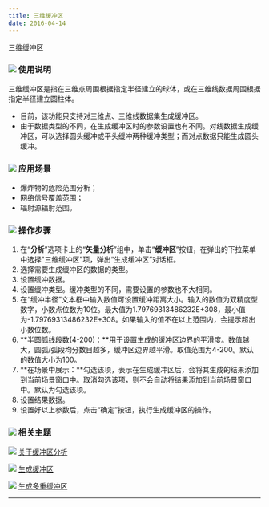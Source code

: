 ```yaml
---
title: 三维缓冲区
date: 2016-04-14
---
```


三维缓冲区


### ![](/iDesktop-Cross/images/read.gif) 使用说明

三维缓冲区是指在三维点周围根据指定半径建立的球体，或在三维线数据周围根据指定半径建立圆柱体。

-   目前，该功能只支持对三维点、三维线数据集生成缓冲区。
-   由于数据类型的不同，在生成缓冲区时的参数设置也有不同。对线数据生成缓冲区，可以选择圆头缓冲或平头缓冲两种缓冲类型；而对点数据只能生成圆头缓冲。

### ![](/iDesktop-Cross/images/read.gif) 应用场景

-   爆炸物的危险范围分析；
-   网络信号覆盖范围；
-   辐射源辐射范围。

### ![](/iDesktop-Cross/images/read.gif) 操作步骤

1.  在“**分析**”选项卡上的“**矢量分析**”组中，单击“**缓冲区**”按钮，在弹出的下拉菜单中选择"三维缓冲区"项，弹出“生成缓冲区”对话框。
2.  选择需要生成缓冲区的数据的类型。
3.  设置缓冲数据。
4.  设置缓冲类型。缓冲类型的不同，需要设置的参数也不大相同。
5.  在“缓冲半径”文本框中输入数值可设置缓冲距离大小。输入的数值为双精度型数字，小数点位数为10位。最大值为1.79769313486232E+308，最小值为-1.79769313486232E+308。如果输入的值不在以上范围内，会提示超出小数位数。
6.  **半圆弧线段数(4-200)：**用于设置生成的缓冲区边界的平滑度。数值越大，圆弧/弧段均分数目越多，缓冲区边界越平滑。取值范围为4-200。默认的数值大小为100。
7.  **在场景中展示：**勾选该项，表示在生成缓冲区后，会将其生成的结果添加到当前场景窗口中。取消勾选该项，则不会自动将结果添加到当前场景窗口中。默认为勾选该项。
8.  设置结果数据。
9.  设置好以上参数后，点击“确定”按钮，执行生成缓冲区的操作。

### ![](/iDesktop-Cross/images/seealso.png) 相关主题

![](/iDesktop-Cross/images/smalltitle.png) [关于缓冲区分析](/iDesktop-Cross/2016/04/14/buffer/HowBufferWork)

![](/iDesktop-Cross/images/smalltitle.png) [生成缓冲区](/iDesktop-Cross/2016/04/14/buffer/SingleBuffer)

![](/iDesktop-Cross/images/smalltitle.png) [生成多重缓冲区](/iDesktop-Cross/2016/04/14/buffer/MutilBuffer)

------------------------------------------------------------------------

